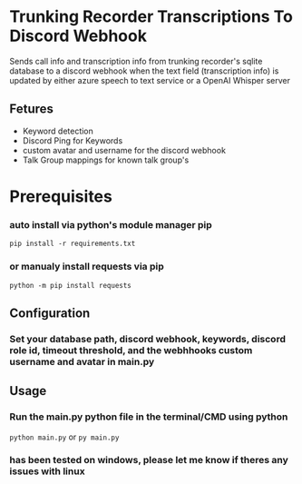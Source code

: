 # Trunking Recorder Transcriptions To Discord Webhook
Sends call info and transcription info from trunking recorder's sqlite database to a discord webhook when the text field (transcription info) is updated by either azure speech to text service or a OpenAI Whisper server

## Fetures 
* Keyword detection
* Discord Ping for Keywords
* custom avatar and username for the discord webhook
* Talk Group mappings for known talk group's

# Prerequisites
### auto install via python's module manager pip
```pip install -r requirements.txt```
### or manualy install requests via pip
```python -m pip install requests```

## Configuration
### Set your database path, discord webhook, keywords, discord role id, timeout threshold, and the webhhooks custom username and avatar in main.py

## Usage
### Run the main.py python file in the terminal/CMD using python
```python main.py``` or 
```py main.py```

### has been tested on windows, please let me know if theres any issues with linux
